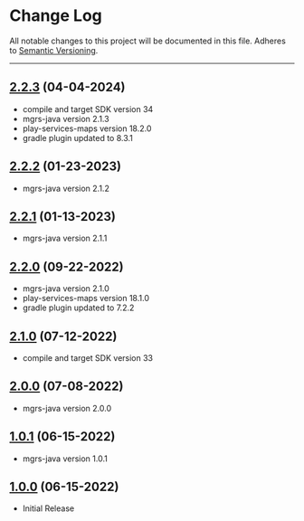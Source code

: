 # Change Log
All notable changes to this project will be documented in this file.
Adheres to [Semantic Versioning](http://semver.org/).

---

## [2.2.3](https://github.com/ngageoint/mgrs-android/releases/tag/2.2.3) (04-04-2024)

* compile and target SDK version 34
* mgrs-java version 2.1.3
* play-services-maps version 18.2.0
* gradle plugin updated to 8.3.1

## [2.2.2](https://github.com/ngageoint/mgrs-android/releases/tag/2.2.2) (01-23-2023)

* mgrs-java version 2.1.2

## [2.2.1](https://github.com/ngageoint/mgrs-android/releases/tag/2.2.1) (01-13-2023)

* mgrs-java version 2.1.1

## [2.2.0](https://github.com/ngageoint/mgrs-android/releases/tag/2.2.0) (09-22-2022)

* mgrs-java version 2.1.0
* play-services-maps version 18.1.0
* gradle plugin updated to 7.2.2

## [2.1.0](https://github.com/ngageoint/mgrs-android/releases/tag/2.1.0) (07-12-2022)

* compile and target SDK version 33

## [2.0.0](https://github.com/ngageoint/mgrs-android/releases/tag/2.0.0) (07-08-2022)

* mgrs-java version 2.0.0

## [1.0.1](https://github.com/ngageoint/mgrs-android/releases/tag/1.0.1) (06-15-2022)

* mgrs-java version 1.0.1

## [1.0.0](https://github.com/ngageoint/mgrs-android/releases/tag/1.0.0) (06-15-2022)

* Initial Release
